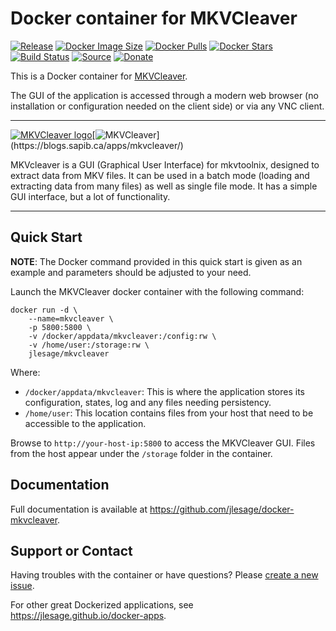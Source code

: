# Docker container for MKVCleaver
[![Release](https://img.shields.io/github/release/jlesage/docker-mkvcleaver.svg?logo=github&style=for-the-badge)](https://github.com/jlesage/docker-mkvcleaver/releases/latest)
[![Docker Image Size](https://img.shields.io/docker/image-size/jlesage/mkvcleaver/latest?logo=docker&style=for-the-badge)](https://hub.docker.com/r/jlesage/mkvcleaver/tags)
[![Docker Pulls](https://img.shields.io/docker/pulls/jlesage/mkvcleaver?label=Pulls&logo=docker&style=for-the-badge)](https://hub.docker.com/r/jlesage/mkvcleaver)
[![Docker Stars](https://img.shields.io/docker/stars/jlesage/mkvcleaver?label=Stars&logo=docker&style=for-the-badge)](https://hub.docker.com/r/jlesage/mkvcleaver)
[![Build Status](https://img.shields.io/github/actions/workflow/status/jlesage/docker-mkvcleaver/build-image.yml?logo=github&branch=master&style=for-the-badge)](https://github.com/jlesage/docker-mkvcleaver/actions/workflows/build-image.yml)
[![Source](https://img.shields.io/badge/Source-GitHub-blue?logo=github&style=for-the-badge)](https://github.com/jlesage/docker-mkvcleaver)
[![Donate](https://img.shields.io/badge/Donate-PayPal-green.svg?style=for-the-badge)](https://paypal.me/JocelynLeSage)

This is a Docker container for [MKVCleaver](https://blogs.sapib.ca/apps/mkvcleaver/).

The GUI of the application is accessed through a modern web browser (no
installation or configuration needed on the client side) or via any VNC client.

---

[![MKVCleaver logo](https://images.weserv.nl/?url=raw.githubusercontent.com/jlesage/docker-templates/master/jlesage/images/mkvcleaver-icon.png&w=110)](https://blogs.sapib.ca/apps/mkvcleaver/)[![MKVCleaver](https://images.placeholders.dev/?width=320&height=110&fontFamily=monospace&fontWeight=400&fontSize=52&text=MKVCleaver&bgColor=rgba(0,0,0,0.0)&textColor=rgba(121,121,121,1))](https://blogs.sapib.ca/apps/mkvcleaver/)

MKVcleaver is a GUI (Graphical User Interface) for mkvtoolnix, designed to extract
data from MKV files. It can be used in a batch mode (loading and extracting data
from many files) as well as single file mode. It has a simple GUI interface, but a
lot of functionality.

---

## Quick Start

**NOTE**: The Docker command provided in this quick start is given as an example
and parameters should be adjusted to your need.

Launch the MKVCleaver docker container with the following command:
```shell
docker run -d \
    --name=mkvcleaver \
    -p 5800:5800 \
    -v /docker/appdata/mkvcleaver:/config:rw \
    -v /home/user:/storage:rw \
    jlesage/mkvcleaver
```

Where:
  - `/docker/appdata/mkvcleaver`: This is where the application stores its configuration, states, log and any files needing persistency.
  - `/home/user`: This location contains files from your host that need to be accessible to the application.

Browse to `http://your-host-ip:5800` to access the MKVCleaver GUI.
Files from the host appear under the `/storage` folder in the container.

## Documentation

Full documentation is available at https://github.com/jlesage/docker-mkvcleaver.

## Support or Contact

Having troubles with the container or have questions?  Please
[create a new issue].

For other great Dockerized applications, see https://jlesage.github.io/docker-apps.

[create a new issue]: https://github.com/jlesage/docker-mkvcleaver/issues

